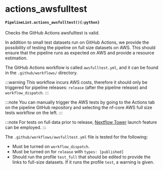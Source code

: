 # actions\_awsfulltest

#### `PipelineLint.actions_awsfulltest(){:python}`

Checks the GitHub Actions awsfulltest is valid.

In addition to small test datasets run on GitHub Actions, we provide the possibility of testing the pipeline on full size datasets on AWS.
This should ensure that the pipeline runs as expected on AWS and provide a resource estimation.

The GitHub Actions workflow is called `awsfulltest.yml`, and it can be found in the `.github/workflows/` directory.

:::warning
This workflow incurs AWS costs, therefore it should only be triggered for pipeline releases:
`release` (after the pipeline release) and `workflow_dispatch`.
:::

:::note
You can manually trigger the AWS tests by going to the Actions tab on the pipeline GitHub repository and selecting the
nf-core AWS full size tests workflow on the left.
:::

:::note
For tests on full data prior to release, [Nextflow Tower](https://tower.nf) launch feature can be employed.
:::

The `.github/workflows/awsfulltest.yml` file is tested for the following:

* Must be turned on `workflow_dispatch`.
* Must be turned on for `release` with `types: [published]`
* Should run the profile `test_full` that should be edited to provide the links to full-size datasets. If it runs the profile `test`, a warning is given.
